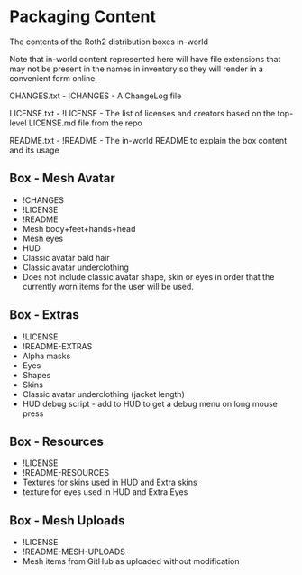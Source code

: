 # Packaging Content

The contents of the Roth2 distribution boxes in-world

Note that in-world content represented here will have file extensions
that may not be present in the names in inventory so they will render
in a convenient form online.

CHANGES.txt - !CHANGES - A ChangeLog file

LICENSE.txt - !LICENSE - The list of licenses and creators based on the top-level LICENSE.md file from the repo

README.txt - !README - The in-world README to explain the box content and its usage

## Box - Mesh Avatar 
* !CHANGES
* !LICENSE
* !README
* Mesh body+feet+hands+head
* Mesh eyes
* HUD
* Classic avatar bald hair
* Classic avatar underclothing
* Does not include classic avatar shape, skin or eyes in order that the currently worn items for the user will be used.

## Box - Extras
* !LICENSE
* !README-EXTRAS
* Alpha masks
* Eyes
* Shapes
* Skins
* Classic avatar underclothing (jacket length)
* HUD debug script - add to HUD to get a debug menu on long mouse press

## Box - Resources
* !LICENSE
* !README-RESOURCES
* Textures for skins used in HUD and Extra skins
* texture for eyes used in HUD and Extra Eyes

## Box - Mesh Uploads
* !LICENSE
* !README-MESH-UPLOADS
* Mesh items from GitHub as uploaded without modification
